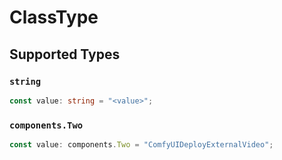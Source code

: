 # ClassType


## Supported Types

### `string`

```typescript
const value: string = "<value>";
```

### `components.Two`

```typescript
const value: components.Two = "ComfyUIDeployExternalVideo";
```

